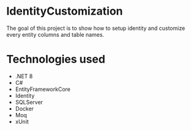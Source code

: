 # IdentityCustomization

The goal of this project is to show how to setup identity and customize every entity columns and table names.

# Technologies used
- .NET 8
- C#
- EntityFrameworkCore
- Identity
- SQLServer
- Docker
- Moq
- xUnit
